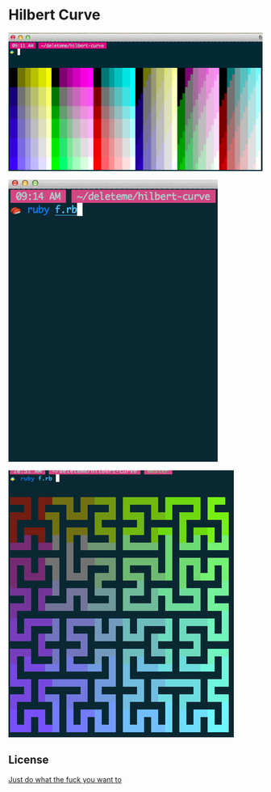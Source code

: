 Hilbert Curve
=============

![all of them](hilbert.png)

![watch it draw](hilbert.gif)

![watch it draw 2](hilbert3.gif)

License
-------

[Just do what the fuck you want to](http://www.wtfpl.net/about/)
